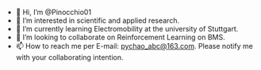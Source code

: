 - 👋 Hi, I’m @Pinocchio01
- 👀 I’m interested in scientific and applied research.
- 🌱 I’m currently learning Electromobility at the university of Stuttgart.
- 💞️ I’m looking to collaborate on Reinforcement Learning on BMS.
- 📫 How to reach me per E-mail: pychao_abc@163.com. Please notify me with your collaborating intention.

<!---
Pinocchio01/Pinocchio01 is a ✨ special ✨ repository because its `README.md` (this file) appears on your GitHub profile.
You can click the Preview link to take a look at your changes.
--->
